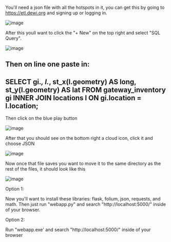 You'll need a json file with all the hotspots in it, you can get this by going to https://etl.dewi.org and signing up or logging in.

![image](https://user-images.githubusercontent.com/88957612/215394022-cac18106-5602-4419-a74c-a8a0faa979f8.png)

After this youll want to click the "+ New" on the top right and select "SQL Query".

![image](https://user-images.githubusercontent.com/88957612/215394201-509375ed-bb34-4b7d-94bc-766eb344d760.png)

Then on line one paste in:
---------------------------------------------------------------------
SELECT gi.*, l.*, st_x(l.geometry) AS long, st_y(l.geometry) AS lat
FROM gateway_inventory gi
INNER JOIN locations l ON gi.location = l.location;
---------------------------------------------------------------------
Then click on the blue play button 

![image](https://user-images.githubusercontent.com/88957612/215394367-6fed0a78-a44b-4a14-b443-b8db5b1f997b.png)

After that you should see on the bottom right a cloud icon, click it and choose JSON 

![image](https://user-images.githubusercontent.com/88957612/215394440-5827a011-7acc-440d-a5c4-492e1fff4d08.png)

Now once that file saves you want to move it to the same directory as the rest of the files, it should look like this

![image](https://user-images.githubusercontent.com/88957612/215394595-b2a79716-9cc4-4238-97da-d7c64ea04229.png)

Option 1:

Now you'll want to install these libraries: flask, folium, json, requests, and math.
Then just run "webapp.py" and search "http://localhost:5000/" inside of your browser.

Option 2:

Run "webapp.exe' and search "http://localhost:5000/" inside of your browser
